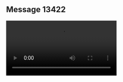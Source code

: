 ## Message 13422



![Video](https://data.iron-swords.co.il/2024/November/04/https://data.iron-swords.co.il/2024/November/04/13422/13422_media.mp4)
